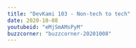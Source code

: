 ```yaml
---
title: "DevKami 103 - Non-tech to tech"
date: 2020-10-08
youtubeid: "eMjSmAMsPyM"
buzzcorner: "buzzcorner-20201008" 
---
```

